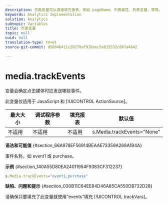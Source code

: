 ```yaml
---
description: 页面变量可以直接填充报表，例如 pageName、列表属性、列表变量，等等。
keywords: Analytics Implementation
solution: Analytics
subtopic: Variables
title: 页面变量
topic: null
uuid: null
translation-type: tm+mt
source-git-commit: d5804b411c28270ef910eec5a815532c067a4642

---
```



# media.trackEvents

 变量会确定点击媒体时应发送哪些事件。

<!-- 

media_trackEvents.xml

 -->

此变量仅适用于 JavaScript 和 [!UICONTROL ActionSource]。

| 最大大小 | 调试程序参数 | 填充报表 | 默认值 |
|---|---|---|---|
| 不适用 | 不适用 | 不适用 | s.Media.trackEvents="None" |

**语法和可能值** {#section_66A978EF56914BEAAE73359A268A1B4A}

事件名称，如 event1 或 purchase。

**示例** {#section_140A55D80EA24011954F9383CF312237}

```js
s.Media.trackEvents="event1,purchase"
```

**缺陷、问题和提示** {#section_030B11C64EE84D46A85CA550DB732D28}

请确保只要填充了此变量就使用“events”填充 [!UICONTROL trackVars]。
